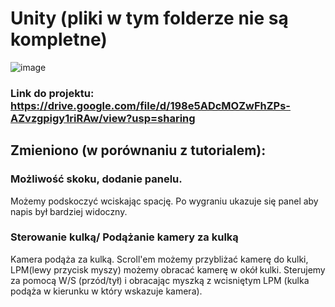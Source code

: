 # Unity (pliki w tym folderze nie są kompletne) 
![image](https://user-images.githubusercontent.com/38810840/118548572-bfef4200-b75a-11eb-9770-a85c538e4546.png)

### Link do projektu: https://drive.google.com/file/d/198e5ADcMOZwFhZPs-AZvzgpigy1riRAw/view?usp=sharing
## Zmieniono (w porównaniu z tutorialem):
### Możliwość skoku, dodanie panelu.
Możemy podskoczyć wciskając spację.
Po wygraniu ukazuje się panel aby napis był bardziej widoczny.
### Sterowanie kulką/ Podążanie kamery za kulką
Kamera podąża za kulką. Scroll'em możemy przybliżać kamerę do kulki, LPM(lewy przycisk myszy) możemy obracać kamerę w okół kulki. 
Sterujemy za pomocą W/S (przód/tył) i obracając myszką z wcisniętym LPM (kulka podąża w kierunku w który wskazuje kamera).
